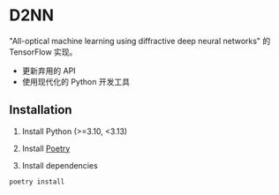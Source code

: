 # D2NN

"All-optical machine learning using diffractive deep neural networks" 的 TensorFlow 实现。

- 更新弃用的 API
- 使用现代化的 Python 开发工具

## Installation

1. Install Python (>=3.10, <3.13)

2. Install [Poetry](https://python-poetry.org/docs/#installation)

3. Install dependencies

```bash
poetry install
```

